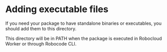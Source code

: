 # Adding executable files

If you need your package to have standalone binaries or executables, you
should add them to this directory.

This directory will be in PATH when the package is executed in Robocloud Worker
or through Robocode CLI.
